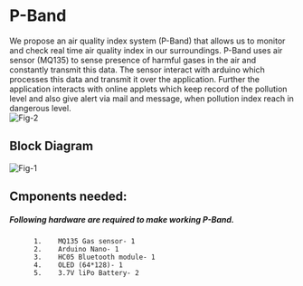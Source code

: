 # P-Band
We propose an air quality index system (P-Band) that allows us to monitor and check real time air quality index in our surroundings. P-Band uses air sensor (MQ135) to sense presence of harmful gases in the air and constantly transmit this data. The sensor interact with arduino which processes this data and transmit it over the application. Further the application interacts with online applets which keep record of the pollution level and also give alert via mail and message, when pollution index reach in dangerous level.       
![Fig-2](https://raw.github.com/mukulms123/P-Band/edit/master/images/img1.png)

## Block Diagram
![Fig-1](https://raw.github.com/mukulms123/P-Band/edit/master/images/img2.png)

## Cmponents needed:
##### Following hardware are required to make working P-Band.
          1.	MQ135 Gas sensor- 1 
          2.	Arduino Nano- 1	        
          3.	HC05 Bluetooth module- 1
          4.	OLED (64*128)- 1
          5.	3.7V liPo Battery- 2
